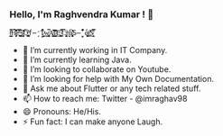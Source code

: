 ### Hello, I'm Raghvendra Kumar ! 👋
	t̵̳̤̼͇͗̿͊́H̸̡̗̙̻̫̋̑̽̋͂́̚͝e̶̢͓̿͂͌̍ ̴̧̪͓̩̺͕͋̾͠s̸̡̛̥͔̗͔̦̘̻̝̎̾͐O̶̢͚̪̭̜̅͗͗͂̀̄͜f̶̧̛̟́̋̎T̷̨̬̩̰̙͖̂w̸̧͓̺̖̱̲̟̰͙̿Ą̸̮͇̲̮̟̼̥̭̤͊͊̄̚̕͝͝͝r̷͖̱̜̱̫̻̯̻͒̈́̂͛͝E̵̥̼̥̰̹̥͍̎ ̸̼̣͚̫͋̈̿C̵̢͈͍͎̝̬̮̏̏́h̵̟̦̣͎͈̩͑̔͗͠a̷̧̨̡͙̟͓̯͍̹̓͗͊̀͗̕͘S̶̰̟̑̍̾̆́̾̌̆̾̚è̷̬̤͚̮̠͈̞̠̝̈́͜r̸̞̗͠͝S̸̥̮̭̰̿́̍͝
- 🔭 I’m currently working in IT Company.
- 🌱 I’m currently learning Java.
- 👯 I’m looking to collaborate on Youtube.
- 🤔 I’m looking for help with My Own Documentation.
- 💬 Ask me about Flutter or any tech related stuff.
- 📫 How to reach me: Twitter - @imraghav98
- 😄 Pronouns: He/His.
- ⚡ Fun fact: I can make anyone Laugh.
